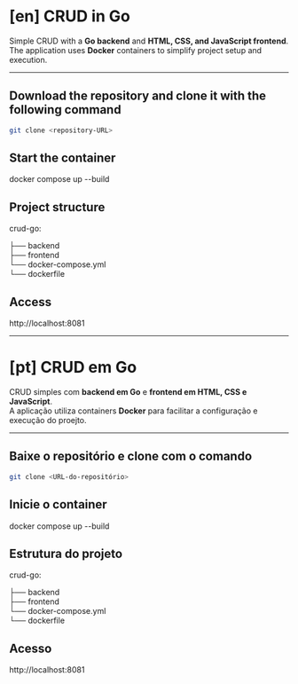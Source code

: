 # [en] CRUD in Go

Simple CRUD with a **Go backend** and **HTML, CSS, and JavaScript frontend**.  
The application uses **Docker** containers to simplify project setup and execution.

---

## Download the repository and clone it with the following command

```bash
git clone <repository-URL>
````

## Start the container
docker compose up --build

## Project structure
crud-go:

 ├── backend   
 ├──  frontend  
 └── docker-compose.yml  
 └── dockerfile

 ## Access
 http://localhost:8081

 ---

# [pt] CRUD em Go

CRUD simples com **backend em Go** e **frontend em HTML, CSS e JavaScript**.  
A aplicação utiliza containers **Docker** para facilitar a configuração e execução do proejto.

---

## Baixe o repositório e clone com o comando

```bash
git clone <URL-do-repositório>
````

## Inicie o container
docker compose up --build

## Estrutura do projeto
crud-go:

 ├── backend   
 ├──  frontend  
 └── docker-compose.yml  
 └── dockerfile

## Acesso
http://localhost:8081
